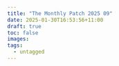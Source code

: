 ```yaml
---
title: "The Monthly Patch 2025 09"
date: 2025-01-30T16:53:56+11:00
draft: true
toc: false
images:
tags:
  - untagged
---
```


